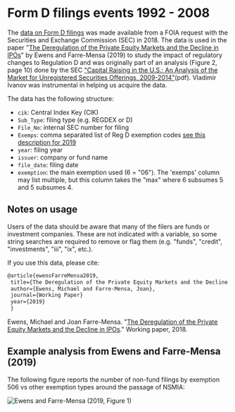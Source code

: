 # Form D filings events 1992 - 2008
The [data on Form D filings](https://github.com/michaelewens/formD_filings_1992_2008/blob/master/rawFormD_clean.csv) was made available from a FOIA request with the Securities and Exchange Commission (SEC) in 2018.  The data is used in the paper "[The Deregulation of the Private Equity Markets and the Decline in IPOs](https://papers.ssrn.com/abstract=3017610)" by Ewens and Farre-Mensa (2019) to study the impact of regulatory changes to Regulation D and was originally part of an analysis (Figure 2, page 10) done by the SEC ["Capital Raising in the U.S.: An Analysis of the Market for
Unregistered Securities Offerings, 2009-2014"](https://www.sec.gov/files/unregistered-offering10-2015.pdf)(pdf).  Vladimir Ivanov was instrumental in helping us acquire the data. 

The data has the following structure:

* `cik`: Central Index Key (CIK) 
* `Sub_Type`: filing type (e.g. REGDEX or D)
* `File_No`: internal SEC number for filing
* `Exemps`: comma separated list of Reg D exemption codes [see this description for 2019](https://www.sec.gov/fast-answers/answers-regdhtm.html)
* `year`: filing year
* `issuer`: company or fund name
* `file_date`: filing date
* `exemption`: the main exemption used (6 = "06"). The 'exemps' column may list multiple, but this column takes the "max" where 6 subsumes 5 and 5 subsumes 4.

## Notes on usage 

Users of the data should be aware that many of the filers are funds or investment companies.  These are not indicated with a variable, so some string searches are required to remove or flag them (e.g. "funds", "credit", "investments", "iii", "ix", etc.). 

If you use this data, please cite:

 ```Latex
 @article{ewensFarreMensa2019,
  title={The Deregulation of the Private Equity Markets and the Decline in IPOs},
  author={Ewens, Michael and Farre-Mensa, Joan},
  journal={Working Paper}
  year={2019}
  }
 ```
  
Ewens, Michael and Joan Farre-Mensa. "[The Deregulation of the Private Equity Markets and the Decline in IPOs](https://papers.ssrn.com/abstract=3017610)." Working paper, 2018.

## Example analysis from Ewens and Farre-Mensa (2019)

The following figure reports the number of non-fund filings by exemption 506 vs other exemption types around the passage of NSMIA:

![Ewens and Farre-Mensa (2019, Figure 1)](https://github.com/michaelewens/formD_filings_1992_2008/blob/master/formDfilings_nsmia.png)
